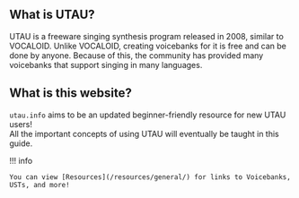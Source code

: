 ## What is UTAU?

UTAU is a freeware singing synthesis program released in 2008, similar to VOCALOID. Unlike VOCALOID, creating voicebanks for it is free and can be done by anyone. Because of this, the community has provided many voicebanks that support singing in many languages.

## What is this website?

`utau.info` aims to be an updated beginner-friendly resource for new UTAU users!  
All the important concepts of using UTAU will eventually be taught in this guide.

!!! info

    You can view [Resources](/resources/general/) for links to Voicebanks, USTs, and more!
